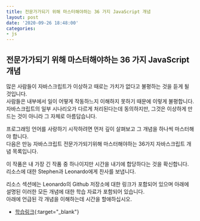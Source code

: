 ```yaml
---
title: 전문가가되기 위해 마스터해야하는 36 가지 JavaScript 개념
layout: post
date: '2020-09-26 18:48:00'
categories:
- js
---
```


## 전문가가되기 위해 마스터해야하는 36 가지 JavaScript 개념

많은 사람들이 자바스크립트가 이상하고 때로는 가치가 없다고 불평하는 것을 듣게 될 것입니다.  
사람들은 내부에서 일이 어떻게 작동하느지 이해하지 못하기 때문에 이렇게 불평합니다.  
자바스크립트의 일부 시나리오가 다르게 처리된다는데 동의하지만, 그것은 이상하게 만드는 것이 아니라 그 자체로 아름답습니다.  

프로그래밍 언어를 사랑하기 시작하려면 먼저 깊이 살펴보고 그 개념을 하나씩 마스터해야 합니다.  
다음은 만능 자바스크립트 전문가가되기위해 마스터해야하는 36가지 자바스크립트 개념 목록입니다.

이 작품은 내 가장 긴 작품 중 하나이지만 시간을 내기에 합당하다는 것을 확신합니다.  
리소스에 대한 Stephen과 Leonardo에게 찬사를 보냅니다.

리소스 섹션에는 Leonardo의 Github 저장소에 대한 링크가 포함되어 있으며 아래에 설명된 이러한 모든 개념에 대한 학습 자료가 포함되어 있습니다.  
아래에 언급된 각 개념을 이해하는데 시간을 할애하십시오.

* [학습링크](https://github.com/leonardomso/33-js-concepts){:target="_blank"}